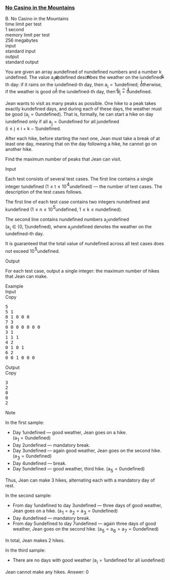 <h3><a href="https://codeforces.com/contest/2126/problem/B" target="_blank" rel="noopener noreferrer">No Casino in the Mountains</a></h3>
<div class="header"><div class="title">B. No Casino in the Mountains</div><div class="time-limit"><div class="property-title">time limit per test</div>1 second</div><div class="memory-limit"><div class="property-title">memory limit per test</div>256 megabytes</div><div class="input-file input-standard"><div class="property-title">input</div>standard input</div><div class="output-file output-standard"><div class="property-title">output</div>standard output</div></div><div><p>You are given an array <span class="MathJax_Preview" style="color: inherit;"><span class="MJXp-math" id="MJXp-Span-1"><span class="MJXp-mi MJXp-italic" id="MJXp-Span-2">a</span></span></span><span class="MathJax MathJax_Processed" id="MathJax-Element-1-Frame" tabindex="0" style=""><nobr><span class="math" id="MathJax-Span-1"><span style="display: inline-block; position: relative; width: 0em; height: 0px; font-size: 122%;"><span style="position: absolute;"><span class="mrow" id="MathJax-Span-2"><span class="mi" id="MathJax-Span-3" style="font-family: MathJax_Math-italic;">a</span></span></span></span></span></nobr></span>undefined of <span class="MathJax_Preview" style="color: inherit;"><span class="MJXp-math" id="MJXp-Span-3"><span class="MJXp-mi MJXp-italic" id="MJXp-Span-4">n</span></span></span><span class="MathJax MathJax_Processed" id="MathJax-Element-2-Frame" tabindex="0" style=""><nobr><span class="math" id="MathJax-Span-4"><span style="display: inline-block; position: relative; width: 0em; height: 0px; font-size: 122%;"><span style="position: absolute;"><span class="mrow" id="MathJax-Span-5"><span class="mi" id="MathJax-Span-6" style="font-family: MathJax_Math-italic;">n</span></span></span></span></span></nobr></span>undefined numbers and a number <span class="MathJax_Preview" style="color: inherit;"><span class="MJXp-math" id="MJXp-Span-5"><span class="MJXp-mi MJXp-italic" id="MJXp-Span-6">k</span></span></span><span class="MathJax MathJax_Processed" id="MathJax-Element-3-Frame" tabindex="0" style=""><nobr><span class="math" id="MathJax-Span-7"><span style="display: inline-block; position: relative; width: 0em; height: 0px; font-size: 122%;"><span style="position: absolute;"><span class="mrow" id="MathJax-Span-8"><span class="mi" id="MathJax-Span-9" style="font-family: MathJax_Math-italic;">k</span></span></span></span></span></nobr></span>undefined. The value <span class="MathJax_Preview" style="color: inherit;"><span class="MJXp-math" id="MJXp-Span-7"><span class="MJXp-msubsup" id="MJXp-Span-8"><span class="MJXp-mi MJXp-italic" id="MJXp-Span-9" style="margin-right: 0.05em;">a</span><span class="MJXp-mi MJXp-italic MJXp-script" id="MJXp-Span-10" style="vertical-align: -0.4em;">i</span></span></span></span><span class="MathJax MathJax_Processed" id="MathJax-Element-4-Frame" tabindex="0" style=""><nobr><span class="math" id="MathJax-Span-10"><span style="display: inline-block; position: relative; width: 0em; height: 0px; font-size: 122%;"><span style="position: absolute;"><span class="mrow" id="MathJax-Span-11"><span class="msubsup" id="MathJax-Span-12"><span style="display: inline-block; position: relative; width: 0.823em; height: 0px;"><span style="position: absolute; clip: rect(3.34em, 1000.53em, 4.16em, -999.997em); top: -3.978em; left: 0em;"><span class="mi" id="MathJax-Span-13" style="font-family: MathJax_Math-italic;">a</span><span style="display: inline-block; width: 0px; height: 3.984em;"></span></span><span style="position: absolute; top: -3.803em; left: 0.53em;"><span class="mi" id="MathJax-Span-14" style="font-size: 70.7%; font-family: MathJax_Math-italic;">i</span><span style="display: inline-block; width: 0px; height: 3.984em;"></span></span></span></span></span></span></span></span></nobr></span>undefined describes the weather on the <span class="MathJax_Preview" style="color: inherit;"><span class="MJXp-math" id="MJXp-Span-11"><span class="MJXp-mi MJXp-italic" id="MJXp-Span-12">i</span></span></span><span class="MathJax MathJax_Processed" id="MathJax-Element-5-Frame" tabindex="0" style=""><nobr><span class="math" id="MathJax-Span-15"><span style="display: inline-block; position: relative; width: 0em; height: 0px; font-size: 122%;"><span style="position: absolute;"><span class="mrow" id="MathJax-Span-16"><span class="mi" id="MathJax-Span-17" style="font-family: MathJax_Math-italic;">i</span></span></span></span></span></nobr></span>undefined-th day: if it rains on the <span class="MathJax_Preview" style="color: inherit;"><span class="MJXp-math" id="MJXp-Span-13"><span class="MJXp-mi MJXp-italic" id="MJXp-Span-14">i</span></span></span><span class="MathJax MathJax_Processed" id="MathJax-Element-6-Frame" tabindex="0" style=""><nobr><span class="math" id="MathJax-Span-18"><span style="display: inline-block; position: relative; width: 0em; height: 0px; font-size: 122%;"><span style="position: absolute;"><span class="mrow" id="MathJax-Span-19"><span class="mi" id="MathJax-Span-20" style="font-family: MathJax_Math-italic;">i</span></span></span></span></span></nobr></span>undefined-th day, then <span class="MathJax_Preview" style="color: inherit;"><span class="MJXp-math" id="MJXp-Span-15"><span class="MJXp-msubsup" id="MJXp-Span-16"><span class="MJXp-mi MJXp-italic" id="MJXp-Span-17" style="margin-right: 0.05em;">a</span><span class="MJXp-mi MJXp-italic MJXp-script" id="MJXp-Span-18" style="vertical-align: -0.4em;">i</span></span><span class="MJXp-mo" id="MJXp-Span-19" style="margin-left: 0.333em; margin-right: 0.333em;">=</span><span class="MJXp-mn" id="MJXp-Span-20">1</span></span></span><span class="MathJax MathJax_Processed" id="MathJax-Element-7-Frame" tabindex="0" style=""><nobr><span class="math" id="MathJax-Span-21"><span style="display: inline-block; position: relative; width: 0em; height: 0px; font-size: 122%;"><span style="position: absolute;"><span class="mrow" id="MathJax-Span-22"><span class="msubsup" id="MathJax-Span-23"><span style="display: inline-block; position: relative; width: 0.823em; height: 0px;"><span style="position: absolute; clip: rect(3.34em, 1000.53em, 4.16em, -999.997em); top: -3.978em; left: 0em;"><span class="mi" id="MathJax-Span-24" style="font-family: MathJax_Math-italic;">a</span><span style="display: inline-block; width: 0px; height: 3.984em;"></span></span><span style="position: absolute; top: -3.803em; left: 0.53em;"><span class="mi" id="MathJax-Span-25" style="font-size: 70.7%; font-family: MathJax_Math-italic;">i</span><span style="display: inline-block; width: 0px; height: 3.984em;"></span></span></span></span><span class="mo" id="MathJax-Span-26" style="font-family: MathJax_Main; padding-left: 0.296em;">=</span><span class="mn" id="MathJax-Span-27" style="font-family: MathJax_Main; padding-left: 0.296em;">1</span></span></span></span></span></nobr></span>undefined; otherwise, if the weather is good on the <span class="MathJax_Preview" style="color: inherit;"><span class="MJXp-math" id="MJXp-Span-21"><span class="MJXp-mi MJXp-italic" id="MJXp-Span-22">i</span></span></span><span class="MathJax MathJax_Processing" id="MathJax-Element-8-Frame" tabindex="0"></span>undefined-th day, then <span class="MathJax_Preview" style="color: inherit;"><span class="MJXp-math" id="MJXp-Span-23"><span class="MJXp-msubsup" id="MJXp-Span-24"><span class="MJXp-mi MJXp-italic" id="MJXp-Span-25" style="margin-right: 0.05em;">a</span><span class="MJXp-mi MJXp-italic MJXp-script" id="MJXp-Span-26" style="vertical-align: -0.4em;">i</span></span><span class="MJXp-mo" id="MJXp-Span-27" style="margin-left: 0.333em; margin-right: 0.333em;">=</span><span class="MJXp-mn" id="MJXp-Span-28">0</span></span></span><span class="MathJax MathJax_Processing" id="MathJax-Element-9-Frame" tabindex="0"></span>undefined.</p><p>Jean wants to visit as many peaks as possible. One hike to a peak takes exactly <span class="MathJax_Preview" style="color: inherit;"><span class="MJXp-math" id="MJXp-Span-29"><span class="MJXp-mi MJXp-italic" id="MJXp-Span-30">k</span></span></span><span class="MathJax MathJax_Processing" id="MathJax-Element-10-Frame" tabindex="0"></span>undefined days, and during each of these days, the weather must be good (<span class="MathJax_Preview" style="color: inherit;"><span class="MJXp-math" id="MJXp-Span-31"><span class="MJXp-msubsup" id="MJXp-Span-32"><span class="MJXp-mi MJXp-italic" id="MJXp-Span-33" style="margin-right: 0.05em;">a</span><span class="MJXp-mi MJXp-italic MJXp-script" id="MJXp-Span-34" style="vertical-align: -0.4em;">i</span></span><span class="MJXp-mo" id="MJXp-Span-35" style="margin-left: 0.333em; margin-right: 0.333em;">=</span><span class="MJXp-mn" id="MJXp-Span-36">0</span></span></span><span class="MathJax MathJax_Processing" id="MathJax-Element-11-Frame" tabindex="0"></span>undefined). That is, formally, he can start a hike on day <span class="MathJax_Preview" style="color: inherit;"><span class="MJXp-math" id="MJXp-Span-37"><span class="MJXp-mi MJXp-italic" id="MJXp-Span-38">i</span></span></span><span class="MathJax MathJax_Processing" id="MathJax-Element-12-Frame" tabindex="0"></span>undefined only if all <span class="MathJax_Preview" style="color: inherit;"><span class="MJXp-math" id="MJXp-Span-39"><span class="MJXp-msubsup" id="MJXp-Span-40"><span class="MJXp-mi MJXp-italic" id="MJXp-Span-41" style="margin-right: 0.05em;">a</span><span class="MJXp-mi MJXp-italic MJXp-script" id="MJXp-Span-42" style="vertical-align: -0.4em;">j</span></span><span class="MJXp-mo" id="MJXp-Span-43" style="margin-left: 0.333em; margin-right: 0.333em;">=</span><span class="MJXp-mn" id="MJXp-Span-44">0</span></span></span><span class="MathJax MathJax_Processing" id="MathJax-Element-13-Frame" tabindex="0"></span>undefined for all <span class="MathJax_Preview" style="color: inherit;"><span class="MJXp-math" id="MJXp-Span-45"><span class="MJXp-mi MJXp-italic" id="MJXp-Span-46">j</span></span></span><span class="MathJax MathJax_Processing" id="MathJax-Element-14-Frame" tabindex="0"></span>undefined <span class="MathJax_Preview" style="color: inherit;"><span class="MJXp-math" id="MJXp-Span-47"><span class="MJXp-mo" id="MJXp-Span-48" style="margin-left: 0em; margin-right: 0em;">(</span><span class="MJXp-mi MJXp-italic" id="MJXp-Span-49">i</span><span class="MJXp-mo" id="MJXp-Span-50" style="margin-left: 0.333em; margin-right: 0.333em;">≤</span><span class="MJXp-mi MJXp-italic" id="MJXp-Span-51">j</span><span class="MJXp-mo" id="MJXp-Span-52" style="margin-left: 0.333em; margin-right: 0.333em;">≤</span><span class="MJXp-mi MJXp-italic" id="MJXp-Span-53">i</span><span class="MJXp-mo" id="MJXp-Span-54" style="margin-left: 0.267em; margin-right: 0.267em;">+</span><span class="MJXp-mi MJXp-italic" id="MJXp-Span-55">k</span><span class="MJXp-mo" id="MJXp-Span-56" style="margin-left: 0.267em; margin-right: 0.267em;">−</span><span class="MJXp-mn" id="MJXp-Span-57">1</span><span class="MJXp-mo" id="MJXp-Span-58" style="margin-left: 0em; margin-right: 0em;">)</span></span></span><span class="MathJax MathJax_Processing" id="MathJax-Element-15-Frame" tabindex="0"></span>undefined.</p><p>After each hike, before starting the next one, Jean must take a break of at least one day, meaning that on the day following a hike, he cannot go on another hike.</p><p>Find the maximum number of peaks that Jean can visit.</p></div><div class="input-specification"><div class="section-title">Input</div><p>Each test consists of several test cases. The first line contains a single integer <span class="MathJax_Preview" style="color: inherit;"><span class="MJXp-math" id="MJXp-Span-59"><span class="MJXp-mi MJXp-italic" id="MJXp-Span-60">t</span></span></span><span class="MathJax MathJax_Processing" id="MathJax-Element-16-Frame" tabindex="0"></span>undefined (<span class="MathJax_Preview" style="color: inherit;"><span class="MJXp-math" id="MJXp-Span-61"><span class="MJXp-mn" id="MJXp-Span-62">1</span><span class="MJXp-mo" id="MJXp-Span-63" style="margin-left: 0.333em; margin-right: 0.333em;">≤</span><span class="MJXp-mi MJXp-italic" id="MJXp-Span-64">t</span><span class="MJXp-mo" id="MJXp-Span-65" style="margin-left: 0.333em; margin-right: 0.333em;">≤</span><span class="MJXp-msubsup" id="MJXp-Span-66"><span class="MJXp-mn" id="MJXp-Span-67" style="margin-right: 0.05em;">10</span><span class="MJXp-mn MJXp-script" id="MJXp-Span-68" style="vertical-align: 0.5em;">4</span></span></span></span><span class="MathJax MathJax_Processing" id="MathJax-Element-17-Frame" tabindex="0"></span>undefined) — the number of test cases. The description of the test cases follows. </p><p>The first line of each test case contains two integers <span class="MathJax_Preview" style="color: inherit;"><span class="MJXp-math" id="MJXp-Span-69"><span class="MJXp-mi MJXp-italic" id="MJXp-Span-70">n</span></span></span><span class="MathJax MathJax_Processing" id="MathJax-Element-18-Frame" tabindex="0"></span>undefined and <span class="MathJax_Preview" style="color: inherit;"><span class="MJXp-math" id="MJXp-Span-71"><span class="MJXp-mi MJXp-italic" id="MJXp-Span-72">k</span></span></span><span class="MathJax MathJax_Processing" id="MathJax-Element-19-Frame" tabindex="0"></span>undefined (<span class="MathJax_Preview" style="color: inherit;"><span class="MJXp-math" id="MJXp-Span-73"><span class="MJXp-mn" id="MJXp-Span-74">1</span><span class="MJXp-mo" id="MJXp-Span-75" style="margin-left: 0.333em; margin-right: 0.333em;">≤</span><span class="MJXp-mi MJXp-italic" id="MJXp-Span-76">n</span><span class="MJXp-mo" id="MJXp-Span-77" style="margin-left: 0.333em; margin-right: 0.333em;">≤</span><span class="MJXp-msubsup" id="MJXp-Span-78"><span class="MJXp-mn" id="MJXp-Span-79" style="margin-right: 0.05em;">10</span><span class="MJXp-mn MJXp-script" id="MJXp-Span-80" style="vertical-align: 0.5em;">5</span></span></span></span><span class="MathJax MathJax_Processing" id="MathJax-Element-20-Frame" tabindex="0"></span>undefined, <span class="MathJax_Preview" style="color: inherit;"><span class="MJXp-math" id="MJXp-Span-81"><span class="MJXp-mn" id="MJXp-Span-82">1</span><span class="MJXp-mo" id="MJXp-Span-83" style="margin-left: 0.333em; margin-right: 0.333em;">≤</span><span class="MJXp-mi MJXp-italic" id="MJXp-Span-84">k</span><span class="MJXp-mo" id="MJXp-Span-85" style="margin-left: 0.333em; margin-right: 0.333em;">≤</span><span class="MJXp-mi MJXp-italic" id="MJXp-Span-86">n</span></span></span><span class="MathJax MathJax_Processing" id="MathJax-Element-21-Frame" tabindex="0"></span>undefined). </p><p>The second line contains <span class="MathJax_Preview" style="color: inherit;"><span class="MJXp-math" id="MJXp-Span-87"><span class="MJXp-mi MJXp-italic" id="MJXp-Span-88">n</span></span></span><span class="MathJax MathJax_Processing" id="MathJax-Element-22-Frame" tabindex="0"></span>undefined numbers <span class="MathJax_Preview" style="color: inherit;"><span class="MJXp-math" id="MJXp-Span-89"><span class="MJXp-msubsup" id="MJXp-Span-90"><span class="MJXp-mi MJXp-italic" id="MJXp-Span-91" style="margin-right: 0.05em;">a</span><span class="MJXp-mi MJXp-italic MJXp-script" id="MJXp-Span-92" style="vertical-align: -0.4em;">i</span></span></span></span><span class="MathJax MathJax_Processing" id="MathJax-Element-23-Frame" tabindex="0"></span>undefined (<span class="MathJax_Preview" style="color: inherit;"><span class="MJXp-math" id="MJXp-Span-93"><span class="MJXp-msubsup" id="MJXp-Span-94"><span class="MJXp-mi MJXp-italic" id="MJXp-Span-95" style="margin-right: 0.05em;">a</span><span class="MJXp-mi MJXp-italic MJXp-script" id="MJXp-Span-96" style="vertical-align: -0.4em;">i</span></span><span class="MJXp-mo" id="MJXp-Span-97" style="margin-left: 0.333em; margin-right: 0.333em;">∈</span><span class="MJXp-mo" id="MJXp-Span-98" style="margin-left: 0em; margin-right: 0em;">{</span><span class="MJXp-mn" id="MJXp-Span-99">0</span><span class="MJXp-mo" id="MJXp-Span-100" style="margin-left: 0em; margin-right: 0.222em;">,</span><span class="MJXp-mn" id="MJXp-Span-101">1</span><span class="MJXp-mo" id="MJXp-Span-102" style="margin-left: 0em; margin-right: 0em;">}</span></span></span><span class="MathJax MathJax_Processing" id="MathJax-Element-24-Frame" tabindex="0"></span>undefined), where <span class="MathJax_Preview" style="color: inherit;"><span class="MJXp-math" id="MJXp-Span-103"><span class="MJXp-msubsup" id="MJXp-Span-104"><span class="MJXp-mi MJXp-italic" id="MJXp-Span-105" style="margin-right: 0.05em;">a</span><span class="MJXp-mi MJXp-italic MJXp-script" id="MJXp-Span-106" style="vertical-align: -0.4em;">i</span></span></span></span><span class="MathJax MathJax_Processing" id="MathJax-Element-25-Frame" tabindex="0"></span>undefined denotes the weather on the <span class="MathJax_Preview" style="color: inherit;"><span class="MJXp-math" id="MJXp-Span-107"><span class="MJXp-mi MJXp-italic" id="MJXp-Span-108">i</span></span></span><span class="MathJax MathJax_Processing" id="MathJax-Element-26-Frame" tabindex="0"></span>undefined-th day.</p><p>It is guaranteed that the total value of <span class="MathJax_Preview" style="color: inherit;"><span class="MJXp-math" id="MJXp-Span-109"><span class="MJXp-mi MJXp-italic" id="MJXp-Span-110">n</span></span></span><span class="MathJax MathJax_Processing" id="MathJax-Element-27-Frame" tabindex="0"></span>undefined across all test cases does not exceed <span class="MathJax_Preview" style="color: inherit;"><span class="MJXp-math" id="MJXp-Span-111"><span class="MJXp-msubsup" id="MJXp-Span-112"><span class="MJXp-mn" id="MJXp-Span-113" style="margin-right: 0.05em;">10</span><span class="MJXp-mn MJXp-script" id="MJXp-Span-114" style="vertical-align: 0.5em;">5</span></span></span></span><span class="MathJax MathJax_Processing" id="MathJax-Element-28-Frame" tabindex="0"></span>undefined.</p></div><div class="output-specification"><div class="section-title">Output</div><p>For each test case, output a single integer: the maximum number of hikes that Jean can make.</p></div><div class="sample-tests"><div class="section-title">Example</div><div class="sample-test"><div class="input"><div class="title">Input<div title="Copy" data-clipboard-target="#id008329151145529983" id="id0098786162212377" class="input-output-copier">Copy</div></div><pre id="id008329151145529983"><div class="test-example-line test-example-line-even test-example-line-0">5</div><div class="test-example-line test-example-line-odd test-example-line-1">5 1</div><div class="test-example-line test-example-line-odd test-example-line-1">0 1 0 0 0</div><div class="test-example-line test-example-line-even test-example-line-2">7 3</div><div class="test-example-line test-example-line-even test-example-line-2">0 0 0 0 0 0 0</div><div class="test-example-line test-example-line-odd test-example-line-3">3 1</div><div class="test-example-line test-example-line-odd test-example-line-3">1 1 1</div><div class="test-example-line test-example-line-even test-example-line-4">4 2</div><div class="test-example-line test-example-line-even test-example-line-4">0 1 0 1</div><div class="test-example-line test-example-line-odd test-example-line-5">6 2</div><div class="test-example-line test-example-line-odd test-example-line-5">0 0 1 0 0 0</div></pre></div><div class="output"><div class="title">Output<div title="Copy" data-clipboard-target="#id007006846194810157" id="id009196247630330728" class="input-output-copier">Copy</div></div><pre id="id007006846194810157">3
2
0
0
2</pre></div></div></div><div class="note"><div class="section-title">Note</div><p><span class="tex-font-style-bf">In the first sample</span>: </p><ul> <li> Day <span class="MathJax_Preview" style="color: inherit;"><span class="MJXp-math" id="MJXp-Span-115"><span class="MJXp-mn" id="MJXp-Span-116">1</span></span></span><span class="MathJax MathJax_Processing" id="MathJax-Element-29-Frame" tabindex="0"></span>undefined — good weather, Jean goes on a hike. (<span class="MathJax_Preview" style="color: inherit;"><span class="MJXp-math" id="MJXp-Span-117"><span class="MJXp-msubsup" id="MJXp-Span-118"><span class="MJXp-mi MJXp-italic" id="MJXp-Span-119" style="margin-right: 0.05em;">a</span><span class="MJXp-mn MJXp-script" id="MJXp-Span-120" style="vertical-align: -0.4em;">1</span></span><span class="MJXp-mo" id="MJXp-Span-121" style="margin-left: 0.333em; margin-right: 0.333em;">=</span><span class="MJXp-mn" id="MJXp-Span-122">0</span></span></span><span class="MathJax MathJax_Processing" id="MathJax-Element-30-Frame" tabindex="0"></span>undefined) </li><li> Day <span class="MathJax_Preview" style="color: inherit;"><span class="MJXp-math" id="MJXp-Span-123"><span class="MJXp-mn" id="MJXp-Span-124">2</span></span></span><span class="MathJax MathJax_Processing" id="MathJax-Element-31-Frame" tabindex="0"></span>undefined — mandatory break. </li><li> Day <span class="MathJax_Preview" style="color: inherit;"><span class="MJXp-math" id="MJXp-Span-125"><span class="MJXp-mn" id="MJXp-Span-126">3</span></span></span><span class="MathJax MathJax_Processing" id="MathJax-Element-32-Frame" tabindex="0"></span>undefined — again good weather, Jean goes on the second hike. (<span class="MathJax_Preview" style="color: inherit;"><span class="MJXp-math" id="MJXp-Span-127"><span class="MJXp-msubsup" id="MJXp-Span-128"><span class="MJXp-mi MJXp-italic" id="MJXp-Span-129" style="margin-right: 0.05em;">a</span><span class="MJXp-mn MJXp-script" id="MJXp-Span-130" style="vertical-align: -0.4em;">3</span></span><span class="MJXp-mo" id="MJXp-Span-131" style="margin-left: 0.333em; margin-right: 0.333em;">=</span><span class="MJXp-mn" id="MJXp-Span-132">0</span></span></span><span class="MathJax MathJax_Processing" id="MathJax-Element-33-Frame" tabindex="0"></span>undefined) </li><li> Day <span class="MathJax_Preview" style="color: inherit;"><span class="MJXp-math" id="MJXp-Span-133"><span class="MJXp-mn" id="MJXp-Span-134">4</span></span></span><span class="MathJax MathJax_Processing" id="MathJax-Element-34-Frame" tabindex="0"></span>undefined — break. </li><li> Day <span class="MathJax_Preview" style="color: inherit;"><span class="MJXp-math" id="MJXp-Span-135"><span class="MJXp-mn" id="MJXp-Span-136">5</span></span></span><span class="MathJax MathJax_Processing" id="MathJax-Element-35-Frame" tabindex="0"></span>undefined — good weather, third hike. (<span class="MathJax_Preview" style="color: inherit;"><span class="MJXp-math" id="MJXp-Span-137"><span class="MJXp-msubsup" id="MJXp-Span-138"><span class="MJXp-mi MJXp-italic" id="MJXp-Span-139" style="margin-right: 0.05em;">a</span><span class="MJXp-mn MJXp-script" id="MJXp-Span-140" style="vertical-align: -0.4em;">5</span></span><span class="MJXp-mo" id="MJXp-Span-141" style="margin-left: 0.333em; margin-right: 0.333em;">=</span><span class="MJXp-mn" id="MJXp-Span-142">0</span></span></span><span class="MathJax MathJax_Processing" id="MathJax-Element-36-Frame" tabindex="0"></span>undefined) </li></ul> Thus, Jean can make <span class="tex-font-style-bf">3 hikes</span>, alternating each with a mandatory day of rest. <p><span class="tex-font-style-bf">In the second sample</span>: </p><ul> <li> From day <span class="MathJax_Preview" style="color: inherit;"><span class="MJXp-math" id="MJXp-Span-143"><span class="MJXp-mn" id="MJXp-Span-144">1</span></span></span><span class="MathJax MathJax_Processing" id="MathJax-Element-37-Frame" tabindex="0"></span>undefined to day <span class="MathJax_Preview" style="color: inherit;"><span class="MJXp-math" id="MJXp-Span-145"><span class="MJXp-mn" id="MJXp-Span-146">3</span></span></span><span class="MathJax MathJax_Processing" id="MathJax-Element-38-Frame" tabindex="0"></span>undefined — three days of good weather, Jean goes on a hike. (<span class="MathJax_Preview" style="color: inherit;"><span class="MJXp-math" id="MJXp-Span-147"><span class="MJXp-msubsup" id="MJXp-Span-148"><span class="MJXp-mi MJXp-italic" id="MJXp-Span-149" style="margin-right: 0.05em;">a</span><span class="MJXp-mn MJXp-script" id="MJXp-Span-150" style="vertical-align: -0.4em;">1</span></span><span class="MJXp-mo" id="MJXp-Span-151" style="margin-left: 0.333em; margin-right: 0.333em;">=</span><span class="MJXp-msubsup" id="MJXp-Span-152"><span class="MJXp-mi MJXp-italic" id="MJXp-Span-153" style="margin-right: 0.05em;">a</span><span class="MJXp-mn MJXp-script" id="MJXp-Span-154" style="vertical-align: -0.4em;">2</span></span><span class="MJXp-mo" id="MJXp-Span-155" style="margin-left: 0.333em; margin-right: 0.333em;">=</span><span class="MJXp-msubsup" id="MJXp-Span-156"><span class="MJXp-mi MJXp-italic" id="MJXp-Span-157" style="margin-right: 0.05em;">a</span><span class="MJXp-mn MJXp-script" id="MJXp-Span-158" style="vertical-align: -0.4em;">3</span></span><span class="MJXp-mo" id="MJXp-Span-159" style="margin-left: 0.333em; margin-right: 0.333em;">=</span><span class="MJXp-mn" id="MJXp-Span-160">0</span></span></span><span class="MathJax MathJax_Processing" id="MathJax-Element-39-Frame" tabindex="0"></span>undefined) </li><li> Day <span class="MathJax_Preview" style="color: inherit;"><span class="MJXp-math" id="MJXp-Span-161"><span class="MJXp-mn" id="MJXp-Span-162">4</span></span></span><span class="MathJax MathJax_Processing" id="MathJax-Element-40-Frame" tabindex="0"></span>undefined — mandatory break. </li><li> From day <span class="MathJax_Preview" style="color: inherit;"><span class="MJXp-math" id="MJXp-Span-163"><span class="MJXp-mn" id="MJXp-Span-164">5</span></span></span><span class="MathJax MathJax_Processing" id="MathJax-Element-41-Frame" tabindex="0"></span>undefined to day <span class="MathJax_Preview" style="color: inherit;"><span class="MJXp-math" id="MJXp-Span-165"><span class="MJXp-mn" id="MJXp-Span-166">7</span></span></span><span class="MathJax MathJax_Processing" id="MathJax-Element-42-Frame" tabindex="0"></span>undefined — again three days of good weather, Jean goes on the second hike. (<span class="MathJax_Preview" style="color: inherit;"><span class="MJXp-math" id="MJXp-Span-167"><span class="MJXp-msubsup" id="MJXp-Span-168"><span class="MJXp-mi MJXp-italic" id="MJXp-Span-169" style="margin-right: 0.05em;">a</span><span class="MJXp-mn MJXp-script" id="MJXp-Span-170" style="vertical-align: -0.4em;">5</span></span><span class="MJXp-mo" id="MJXp-Span-171" style="margin-left: 0.333em; margin-right: 0.333em;">=</span><span class="MJXp-msubsup" id="MJXp-Span-172"><span class="MJXp-mi MJXp-italic" id="MJXp-Span-173" style="margin-right: 0.05em;">a</span><span class="MJXp-mn MJXp-script" id="MJXp-Span-174" style="vertical-align: -0.4em;">6</span></span><span class="MJXp-mo" id="MJXp-Span-175" style="margin-left: 0.333em; margin-right: 0.333em;">=</span><span class="MJXp-msubsup" id="MJXp-Span-176"><span class="MJXp-mi MJXp-italic" id="MJXp-Span-177" style="margin-right: 0.05em;">a</span><span class="MJXp-mn MJXp-script" id="MJXp-Span-178" style="vertical-align: -0.4em;">7</span></span><span class="MJXp-mo" id="MJXp-Span-179" style="margin-left: 0.333em; margin-right: 0.333em;">=</span><span class="MJXp-mn" id="MJXp-Span-180">0</span></span></span><span class="MathJax MathJax_Processing" id="MathJax-Element-43-Frame" tabindex="0"></span>undefined) </li></ul> In total, Jean makes <span class="tex-font-style-bf">2 hikes</span>. <p> <span class="tex-font-style-bf">In the third sample</span>: </p><ul> <li> There are no days with good weather (<span class="MathJax_Preview" style="color: inherit;"><span class="MJXp-math" id="MJXp-Span-181"><span class="MJXp-msubsup" id="MJXp-Span-182"><span class="MJXp-mi MJXp-italic" id="MJXp-Span-183" style="margin-right: 0.05em;">a</span><span class="MJXp-mi MJXp-italic MJXp-script" id="MJXp-Span-184" style="vertical-align: -0.4em;">i</span></span><span class="MJXp-mo" id="MJXp-Span-185" style="margin-left: 0.333em; margin-right: 0.333em;">=</span><span class="MJXp-mn" id="MJXp-Span-186">1</span></span></span><span class="MathJax MathJax_Processing" id="MathJax-Element-44-Frame" tabindex="0"></span>undefined for all <span class="MathJax_Preview" style="color: inherit;"><span class="MJXp-math" id="MJXp-Span-187"><span class="MJXp-mi MJXp-italic" id="MJXp-Span-188">i</span></span></span><span class="MathJax MathJax_Processing" id="MathJax-Element-45-Frame" tabindex="0"></span>undefined) </li></ul> Jean cannot make any hikes. <span class="tex-font-style-bf">Answer: 0</span></div>